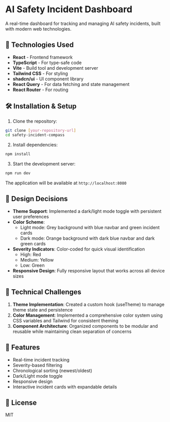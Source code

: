 
# AI Safety Incident Dashboard

A real-time dashboard for tracking and managing AI safety incidents, built with modern web technologies.

## 🚀 Technologies Used

- **React** - Frontend framework
- **TypeScript** - For type-safe code
- **Vite** - Build tool and development server
- **Tailwind CSS** - For styling
- **shadcn/ui** - UI component library
- **React Query** - For data fetching and state management
- **React Router** - For routing

## 🛠️ Installation & Setup

1. Clone the repository:
```bash
git clone [your-repository-url]
cd safety-incident-compass
```

2. Install dependencies:
```bash
npm install
```

3. Start the development server:
```bash
npm run dev
```

The application will be available at `http://localhost:8080`

## 🎨 Design Decisions

- **Theme Support**: Implemented a dark/light mode toggle with persistent user preferences
- **Color Scheme**:
  - Light mode: Grey background with blue navbar and green incident cards
  - Dark mode: Orange background with dark blue navbar and dark green cards
- **Severity Indicators**: Color-coded for quick visual identification
  - High: Red
  - Medium: Yellow
  - Low: Green
- **Responsive Design**: Fully responsive layout that works across all device sizes

## 🔧 Technical Challenges

1. **Theme Implementation**: Created a custom hook (useTheme) to manage theme state and persistence
2. **Color Management**: Implemented a comprehensive color system using CSS variables and Tailwind for consistent theming
3. **Component Architecture**: Organized components to be modular and reusable while maintaining clean separation of concerns

## 🌟 Features

- Real-time incident tracking
- Severity-based filtering
- Chronological sorting (newest/oldest)
- Dark/Light mode toggle
- Responsive design
- Interactive incident cards with expandable details

## 📝 License

MIT

